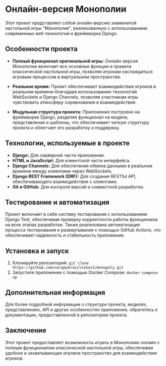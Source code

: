 # Онлайн-версия Монополии

Этот проект представляет собой онлайн-версию знаменитой настольной игры "Монополия", реализованную с использованием современных веб-технологий и фреймворка Django.

## Особенности проекта

- **Полный функционал оригинальной игры:** Онлайн-версия Монополии включает все основные функции и правила классической настольной игры, позволяя игрокам наслаждаться игровым процессом в виртуальном пространстве.

- **Реальное время:** Проект обеспечивает взаимодействие игроков в реальном времени благодаря использованию технологий WebSockets и Django Channels, позволяя участникам игры чувствовать атмосферу соревнования и взаимодействия.

- **Модульная структура проекта:** Приложение построено на фреймворке Django, разделяя функционал на модели, представления и шаблоны, что обеспечивает четкую структуру проекта и облегчает его разработку и поддержку.

## Технологии, используемые в проекте

- **Django:** Для серверной части приложения.
- **HTML и JavaScript:** Для клиентской части интерфейса.
- **Django Channels:** Для обеспечения обмена данными в реальном времени между клиентами через WebSockets.
- **Django REST Framework (DRF):** Для создания RESTful API, обеспечивающего взаимодействие с клиентами.
- **Git и GitHub:** Для контроля версий и совместной разработки.

## Тестирование и автоматизация

Проект включает в себя систему тестирования с использованием Django Test, обеспечивая проверку корректности работы функционала на всех этапах разработки. Также реализована автоматизация процесса тестирования и развертывания с помощью GitHub Actions, что обеспечивает надежность и стабильность приложения.

## Установка и запуск

1. Клонируйте репозиторий: `git clone https://github.com/sergeykrasilnikov1/monopoly.git`
2. Запустите приложение с помощью Docker Compose: `docker-compose up`

## Дополнительная информация

Для более подробной информации о структуре проекта, моделях, представлениях, API и других особенностях приложения, обратитесь к документации, предоставленной в репозитории проекта.

## Заключение

Этот проект предоставляет возможность играть в Монополию онлайн с полным функционалом классической настольной игры, обеспечивая удобное и захватывающее игровое пространство для взаимодействия игроков.
